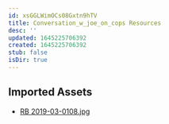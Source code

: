 ```yaml
---
id: xsGGLWimOCs08Gxtn9hTV
title: Conversation_w_joe_on_cops Resources
desc: ''
updated: 1645225706392
created: 1645225706392
stub: false
isDir: true
---
```

## Imported Assets
- [RB 2019-03-0108.jpg](/assets/rb-2019-03-0108.jpg)
